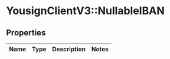 # YousignClientV3::NullableIBAN

## Properties
Name | Type | Description | Notes
------------ | ------------- | ------------- | -------------

